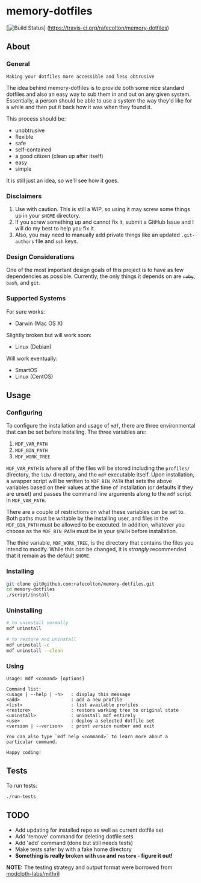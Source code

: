 memory-dotfiles
===============

[![Build Status](https://travis-ci.org/rafecolton/memory-dotfiles.png?branch=master)]
(https://travis-ci.org/rafecolton/memory-dotfiles)

## About

### General

    Making your dotfiles more accessible and less obtrusive
    
The idea behind memory-dotfiles is to provide both some nice standard 
dotfiles and also an easy way to sub them in and out on any given system.
Essentially, a person should be able to use a system the way they'd like
for a while and then put it back how it was when they found it.

This process should be:

* unobtrusive
* flexible
* safe
* self-contained
* a good citizen (clean up after itself)
* easy
* simple

It is still just an idea, so we'll see how it goes.

### Disclaimers

1. Use with caution.  This is still a WIP, so using it may
screw some things up in your `$HOME` directory.
2. If you screw something up and cannot fix it, submit a GitHub Issue and I will
do my best to help you fix it.
3. Also, you may need to manually add private things like an updated `.git-authors`
file and `ssh` keys.

### Design Considerations

One of the most important design goals of this project is to have as
few dependencies as possible.  Currently, the only things it depends
on are <del>`ruby`</del>, `bash`, and `git`.

### Supported Systems

For sure works:

- Darwin (Mac OS X)

Slightly broken but will work soon:

- Linux (Debian)

Will work eventually:

- SmartOS
- Linux (CentOS)

## Usage

### Configuring

To configure the installation and usage of `mdf`, there are three
environmental that can be set before installing.  The three variables
are:

1. `MDF_VAR_PATH`
2. `MDF_BIN_PATH`
3. `MDF_WORK_TREE`

`MDF_VAR_PATH` is where all of the files will be stored including the `profiles/`
directory, the `lib/` directory, and the `mdf` executable itself.  Upon
installation, a wrapper script will be written to `MDF_BIN_PATH` that sets the
above variables based on their values at the time of installation (or defaults
if they are unset) and passes the command line arguments along to the `mdf` script
in `MDF_VAR_PATH`.  

There are a couple of restrictions on what these variables can be set to.  Both
paths must be writable by the installing user, and files in the `MDF_BIN_PATH`
must be allowed to be executed.  In addition, whatever you choose as the 
`MDF_BIN_PATH` must be in your `$PATH` before installation.

The third variable, `MDF_WORK_TREE`, is the directory that
contains the files you intend to modify.  While this *can*
be changed, it is *strongly* recommended that it remain as
the default `$HOME`.

### Installing

```bash
git clone git@github.com:rafecolton/memory-dotfiles.git
cd memory-dotfiles
./script/install
```

### Uninstalling

```bash
# to uninstall normally
mdf uninstall

# to restore and uninstall
mdf uninstall -c
mdf uninstall --clean
```

### Using

```
Usage: mdf <comand> [options]

Command list:
<usage | --help | -h>   : display this message
<add>                   : add a new profile
<list>                  : list available profiles
<restore>               : restore working tree to original state
<uninstall>             : uninstall mdf entirely
<use>                   : deploy a selected dotfile set
<version | --verison>   : print version number and exit

You can also type `mdf help <command>` to learn more about a particular command.

Happy coding!
```

## Tests

To run tests:

```bash
./run-tests
```

## TODO

- Add updating for installed repo as well as current dotfile set
- Add 'remove' command for deleting dotfile sets
- Add 'add' command (done but still needs tests)
- Make tests safer by with a fake home directory
- **Something is really broken with `use` and `restore` - figure it out!**

**NOTE:** The testing strategy and output format were borrowed from 
[modcloth-labs/mithril](https://github.com/modcloth-labs/mithril)
